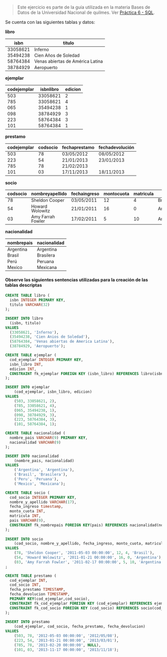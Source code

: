 <style>
table { font-size: 14px; }
td { line-height: 1 !important; }
</style>

> Este ejercicio es parte de la guía utilizada en la materia Bases de Datos de la Universidad Nacional de quilmes. Ver [Práctica 6 - SQL](http://basesdedatos.web.unq.edu.ar/wp-content/uploads/sites/87/2017/05/practica-sql.pdf).

Se cuenta con las siguientes tablas y datos:

**libro**

| isbn     | titulo                           |
|----------|----------------------------------|
| 33058621 | Inferno                          |
| 35494238 | Cien Años de Soledad             |
| 58764384 | Venas abiertas de América Latina |
| 38784929 | Aeropuerto                       |

**ejemplar**

| codejemplar | isbnlibro | edicion |
|-------------|-----------|---------|
| 503         | 33058621  | 2       |
| 785         | 33058621  | 4       |
| 065         | 35494238  | 1       |
| 098         | 38784929  | 3       |
| 223         | 58764384  | 3       |
| 101         | 58764384  | 1       |

**prestamo**

|codejemplar | codsocio | fechaprestamo | fechadevolución |
|------------|----------|-----------------|------|
| 503 | 78 | 03/05/2012 | 08/05/2012 |
| 223 | 54 | 21/01/2013 | 23/01/2013 |
| 785 | 78 | 21/02/2013 |            |
| 101 | 03 | 17/11/2013 | 18/11/2013 |


**socio**

|codsocio | nombreyapellido | fechaingreso | montocuota | matricula | pais
|----|-----|----|----|----|----|
| 78 | Sheldon Cooper    |03/05/2011 | 12 |4 | Brasil |
| 54 | Howard Wolowitz   |21/01/2011 | 16 |0 | Argentina |
| 03 | Amy Farrah Fowler |17/02/2011 |  5 | 10 | Argentina |

**nacionalidad**

| nombrepais | nacionalidad |
|------------|--------------|
|Argentina   | Argentina    |
|Brasil      | Brasilera    |
|Perú        | Peruana      |
|Mexico      | Mexicana     |

#### Observe las siguientes sentencias utilizadas para la creación de las tablas descriptas

```sql
CREATE TABLE libro (
  isbn INTEGER PRIMARY KEY,
  titulo VARCHAR(32)
);

INSERT INTO libro
  (isbn, titulo)
VALUES
  (33058621, 'Inferno'),
  (35494238, 'Cien Anios de Soledad'),
  (58764384, 'Venas abiertas de America Latina'),
  (38784929, 'Aeropuerto');

CREATE TABLE ejemplar (
  cod_ejemplar INTEGER PRIMARY KEY,
  isbn_libro INT,
  edicion INT,
  CONSTRAINT fk_ejemplar FOREIGN KEY (isbn_libro) REFERENCES libro(isbn)
);

INSERT INTO ejemplar
	(cod_ejemplar, isbn_libro, edicion)
VALUES
	(503, 33058621, 2),
	(785, 33058621, 4),
	(065, 35494238, 1),
	(098, 38784929, 3),
	(223, 58764384, 3),
	(101, 58764384, 1);

CREATE TABLE nacionalidad (
  nombre_pais VARCHAR(9) PRIMARY KEY,
  nacionalidad VARCHAR(9)
);

INSERT INTO nacionalidad
	(nombre_pais, nacionalidad)
VALUES
	('Argentina', 'Argentina'),
	('Brasil', 'Brasilera'),
	('Peru', 'Peruana'),
	('Mexico', 'Mexicana');

CREATE TABLE socio (
  cod_socio INTEGER PRIMARY KEY,
  nombre_y_apellido VARCHAR(17),
  fecha_ingreso timestamp, 
  monto_cuota INT,
  matricula INT,
  pais VARCHAR(9),
  CONSTRAINT fk_nombrepais FOREIGN KEY(pais) REFERENCES nacionalidad(nombre_pais)
);
	
INSERT INTO socio
	(cod_socio, nombre_y_apellido, fecha_ingreso, monto_cuota, matricula, pais)
VALUES
	(78, 'Sheldon Cooper', '2011-05-03 00:00:00', 12, 4, 'Brasil'),
	(54, 'Howard Wolowitz', '2011-01-21 00:00:00', 16, 0, 'Argentina'),
	(03, 'Amy Farrah Fowler', '2011-02-17 00:00:00', 5, 10, 'Argentina')
;

CREATE TABLE prestamo (
  cod_ejemplar INT,
  cod_socio INT,
  fecha_prestamo TIMESTAMP,
  fecha_devolucion TIMESTAMP,
  PRIMARY KEY(cod_ejemplar,cod_socio),
  CONSTRAINT fk_cod_ejemplar FOREIGN KEY (cod_ejemplar) REFERENCES ejemplar (cod_ejemplar),
  CONSTRAINT fk_cod_socio FOREIGN KEY (cod_socio) REFERENCES socio(cod_socio)
);
	
INSERT INTO prestamo
	(cod_ejemplar, cod_socio, fecha_prestamo, fecha_devolucion)
VALUES
	(503, 78, '2012-05-03 00:00:00', '2012/05/08'),
	(223, 54, '2013-01-21 00:00:00', '2013/03/01'),
	(785, 78, '2013-02-20 00:00:00', NULL),
	(101, 03, '2013-11-17 00:00:00', '2013/11/18');
```